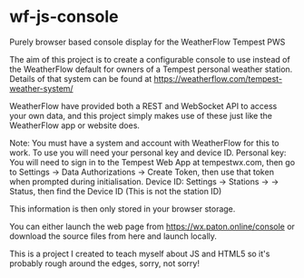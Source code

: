 # wf-js-console
Purely browser based console display for the WeatherFlow Tempest PWS

The aim of this project is to create a configurable console to use instead of the WeatherFlow default for owners of a Tempest personal weather station.
Details of that system can be found at https://weatherflow.com/tempest-weather-system/

WeatherFlow have provided both a REST and WebSocket API to access your own data, and this project simply makes use of these just like the WeatherFlow app or website does.

Note: You must have a system and account with WeatherFlow for this to work.
To use you will need your personal key and device ID.
Personal key: You will need to sign in to the Tempest Web App at tempestwx.com, then go to Settings -> Data Authorizations -> Create Token, then use that token when prompted during initialisation.
Device ID: Settings -> Stations -> <your station> -> Status, then find the Device ID (This is not the station ID)

This information is then only stored in your browser storage.

You can either launch the web page from https://wx.paton.online/console or download the source files from here and launch locally.

This is a project I created to teach myself about JS and HTML5 so it's probably rough around the edges, sorry, not sorry!
